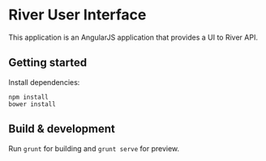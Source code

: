 # River User Interface

This application is an AngularJS application that provides a UI to River API.

## Getting started

Install dependencies:
```
npm install
bower install
```

## Build & development

Run `grunt` for building and `grunt serve` for preview.
